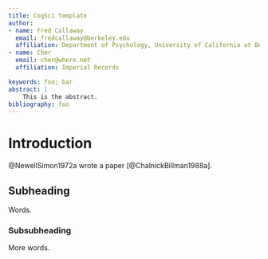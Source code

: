 ```yaml
---
title: CogSci template
author: 
- name: Fred Callaway
  email: fredcallaway@berkeley.edu
  affiliation: Department of Psychology, University of California at Berkeley, CA, USA
- name: Cher
  email: cher@where.net
  affiliation: Imperial Records

keywords: foo; bar
abstract: |
    This is the abstract.
bibliography: foo
---
```


# Introduction
@NewellSimon1972a wrote a paper [@ChalnickBillman1988a].

## Subheading

Words.

### Subsubheading

More words.

